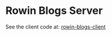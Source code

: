 # Rowin Blogs Server

See the client code at: [rowin-blogs-client](https://github.com/rowin1125/rowin-blogs-client)
